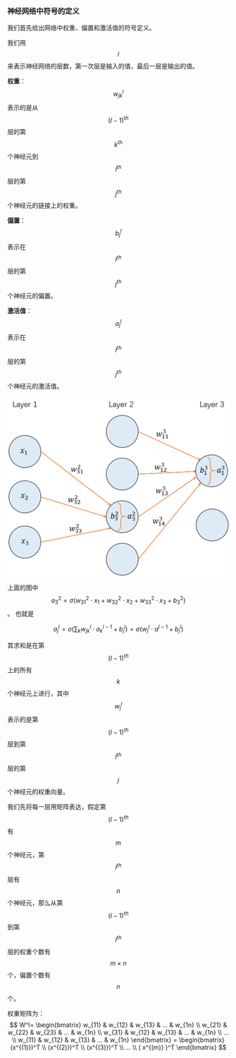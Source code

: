 ### 神经网络中符号的定义

我们首先给出网络中权重、偏置和激活值的符号定义。

我们用 $$l$$ 来表示神经网络的层数，第一次层是输入的值，最后一层是输出的值。

**权重**：$$w_{jk}^l$$表示的是从$$(l-1)^{th}$$层的第$$k^{th}$$个神经元到$$l^{th}$$层的第$$j^{th}$$个神经元的链接上的权重。

**偏置**：$$b_j^l$$表示在$$l^{th}$$层的第$$j^{th}$$个神经元的偏置。

**激活值**：$$a_j^l$$表示在$$l^{th}$$层的第$$j^{th}$$个神经元的激活值。

![](/assets/network-definition.png)

上面的图中 $$a_3^2 = \sigma(w_{31}^2 \cdot x_1 + w_{32}^2 \cdot x_2 + w_{33}^2 \cdot x_3 + b_3^2)$$。 也就是


$$
a_j^l = \sigma(\displaystyle\sum_{k} w_{jk}^l \cdot a_k^{l-1}+ b_j^l)=\sigma(w_{j}^l \cdot a^{l-1} + b_j^l)
$$


其求和是在第$$(l-1)^{th}$$上的所有$$k$$个神经元上进行，其中$$w_{j}^l$$表示的是第$$(l-1)^{th}$$层到第$$l^{th}$$层的第$$j$$个神经元的权重向量。

我们先将每一层用矩阵表达，假定第$$(l-1)^{th}$$有$$m$$个神经元，第$$l^{th}$$层有$$n$$个神经元，那么从第$$(l-1)^{th}$$到第$$l^{th}$$层的权重个数有$$m \times n$$个，偏置个数有$$n$$个。

权重矩阵为：
$$
W^l= \begin{bmatrix}
   w_{11} & w_{12} & w_{13} & ... & w_{1n} \\
   w_{21} & w_{22} & w_{23} & ... & w_{1n} \\
   w_{31} & w_{12} & w_{13} & ... & w_{1n} \\
                                 ... \\
   w_{11} & w_{12} & w_{13} & ... & w_{1n} 
\end{bmatrix} = \begin{bmatrix}
   (x^{(1)})^T \\
   (x^{(2)})^T \\
   (x^{(3)})^T \\
     ... \\
   ( x^{(m)} )^T 
\end{bmatrix} 
$$


